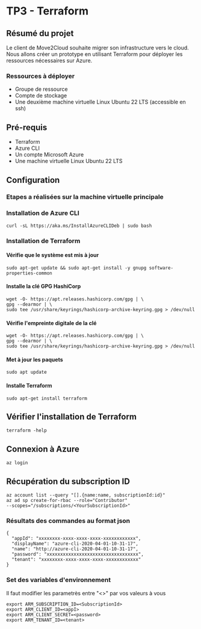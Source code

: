 # TP3 - Terraform
## Résumé du projet
Le client de Move2Cloud souhaite migrer son infrastructure vers le cloud. Nous allons créer un prototype en utilisant Terraform pour déployer les ressources nécessaires sur Azure.
### Ressources à déployer
-  Groupe de ressource
-  Compte de stockage
-  Une deuxième machine virtuelle Linux Ubuntu 22 LTS (accessible en ssh)
## Pré-requis
  -  Terraform
  -  Azure CLI
  -  Un compte Microsoft Azure
  -  Une machine virtuelle Linux Ubuntu 22 LTS
## Configuration
### Etapes a réalisées sur la machine virtuelle principale
### Installation de Azure CLI
```
curl -sL https://aka.ms/InstallAzureCLIDeb | sudo bash
```
### Installation de Terraform
#### Vérifie que le système est mis à jour
```
sudo apt-get update && sudo apt-get install -y gnupg software-properties-common
```
#### Installe la clé GPG HashiCorp
```
wget -O- https://apt.releases.hashicorp.com/gpg | \
gpg --dearmor | \
sudo tee /usr/share/keyrings/hashicorp-archive-keyring.gpg > /dev/null
```
#### Vérifie l'empreinte digitale de la clé
```
wget -O- https://apt.releases.hashicorp.com/gpg | \
gpg --dearmor | \
sudo tee /usr/share/keyrings/hashicorp-archive-keyring.gpg > /dev/null
```
#### Met à jour les paquets
```
sudo apt update
```
#### Installe Terraform
```
sudo apt-get install terraform
```
## Vérifier l'installation de Terraform
```
terraform -help
```
## Connexion à Azure
```
az login
```
## Récupération du subscription ID
```
az account list --query "[].{name:name, subscriptionId:id}"
az ad sp create-for-rbac --role="Contributor"
--scopes="/subscriptions/<YourSubscriptionId>"
```
### Résultats des commandes au format json
```
{
  "appId": "xxxxxxxx-xxxx-xxxx-xxxx-xxxxxxxxxxxx",
  "displayName": "azure-cli-2020-04-01-10-31-17",
  "name": "http://azure-cli-2020-04-01-10-31-17",
  "password": "xxxxxxxxxxxxxxxxxxxxxxxxxxxxxxxxxx",
  "tenant": "xxxxxxxx-xxxx-xxxx-xxxx-xxxxxxxxxxxx"
}
```
### Set des variables d'environnement
Il faut modifier les parametrès entre "<>" par vos valeurs à vous
```
export ARM_SUBSCRIPTION_ID=<SubscriptionId>
export ARM_CLIENT_ID=<appI>
export ARM_CLIENT_SECRET=<password>
export ARM_TENANT_ID=<tenant>
```
